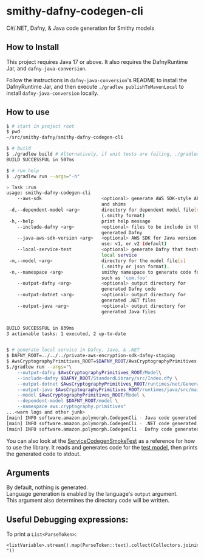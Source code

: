# smithy-dafny-codegen-cli

C#/.NET, Dafny, & Java code generation for Smithy models

## How to Install

This project requires Java 17 or above.
It also requires the DafnyRuntime Jar,
and `dafny-java-conversion`.

Follow the instructions in `dafny-java-conversion`'s README
to install the DafnyRuntime Jar, 
and then execute `./gradlew publishToMavenLocal` to install
`dafny-java-conversion` locally.

## How to use

```bash
$ # start in project root
$ pwd
~/src/smithy-dafny/smithy-dafny-codegen-cli

$ # build
$ ./gradlew build # Alternatively, if unit tests are failing, ./gradlew assemble
BUILD SUCCESSFUL in 507ms

$ # run help
$ ./gradlew run --args="-h"

> Task :run
usage: smithy-dafny-codegen-cli
    --aws-sdk                      <optional> generate AWS SDK-style API
                                   and shims
 -d,--dependent-model <arg>        directory for dependent model file[s]
                                   (.smithy format)
 -h,--help                         print help message
    --include-dafny <arg>          <optional> files to be include in the
                                   generated Dafny
    --java-aws-sdk-version <arg>   <optional> AWS SDK for Java version to
                                   use: v1, or v2 (default)
    --local-service-test           <optional> generate Dafny that tests a
                                   local service
 -m,--model <arg>                  directory for the model file[s]
                                   (.smithy or json format).
 -n,--namespace <arg>              smithy namespace to generate code for,
                                   such as 'com.foo'
    --output-dafny <arg>           <optional> output directory for
                                   generated Dafny code
    --output-dotnet <arg>          <optional> output directory for
                                   generated .NET files
    --output-java <arg>            <optional> output directory for
                                   generated Java files


BUILD SUCCESSFUL in 839ms
3 actionable tasks: 1 executed, 2 up-to-date


$ # generate local service in Dafny, Java, & .NET
$ DAFNY_ROOT=../../../private-aws-encryption-sdk-dafny-staging
$ AwsCryptographyPrimitives_ROOT=$DAFNY_ROOT/AwsCryptographyPrimitives
$./gradlew run --args="\
    --output-dafny $AwsCryptographyPrimitives_ROOT/Model\
    --include-dafny $DAFNY_ROOT/StandardLibrary/src/Index.dfy \
    --output-dotnet $AwsCryptographyPrimitives_ROOT/runtimes/net/Generated/ \
    --output-java $AwsCryptographyPrimitives_ROOT/runtimes/java/src/main/smithy-generated \
    --model $AwsCryptographyPrimitives_ROOT/Model \
    --dependent-model $DAFNY_ROOT/model \
    --namespace aws.cryptography.primitives"
...<warn logs and other junk>
[main] INFO software.amazon.polymorph.CodegenCli - Java code generated in /.../generated-java
[main] INFO software.amazon.polymorph.CodegenCli - .NET code generated in /.../generated-dotnet
[main] INFO software.amazon.polymorph.CodegenCli - Dafny code generated in /.../model
```

You can also look at the [ServiceCodegenSmokeTest](./src/test/java/software/amazon/polymorph/smithydotnet/ServiceCodegenSmokeTest.java) as a reference for how to use the library. It reads and generates code for the [test model](./src/test/resources/model.smithy), then prints the generated code to stdout.

## Arguments
By default, nothing is generated.  
Language generation is enabled by the language's `output` argument.  
This argument also determines the directory code will be written.

## Useful Debugging expressions:

To print a `List<ParseToken>`:
```
<listVariable>.stream().map(ParseToken::text).collect(Collectors.joining(" "))
```
